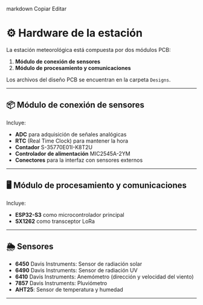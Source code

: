 
markdown
Copiar
Editar
# ⚙️ Hardware de la estación

La estación meteorológica está compuesta por dos módulos PCB:  
1. **Módulo de conexión de sensores**  
2. **Módulo de procesamiento y comunicaciones**

Los archivos del diseño PCB se encuentran en la carpeta `Designs`.

---

## 📦 Módulo de conexión de sensores
Incluye:  
- **ADC** para adquisición de señales analógicas  
- **RTC** (Real Time Clock) para mantener la hora  
- **Contador** S-35770E01I-K8T2U  
- **Controlador de alimentación** MIC2545A-2YM  
- **Conectores** para la interfaz con sensores externos

---

## 🖥️ Módulo de procesamiento y comunicaciones
Incluye:  
- **ESP32-S3** como microcontrolador principal  
- **SX1262** como transceptor LoRa

---

## 🌦️ Sensores
- **6450** Davis Instruments: Sensor de radiación solar  
- **6490** Davis Instruments: Sensor de radiación UV  
- **6410** Davis Instruments: Anemómetro (dirección y velocidad del viento)  
- **7857** Davis Instruments: Pluviómetro  
- **AHT25**: Sensor de temperatura y humedad  

---